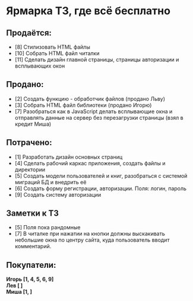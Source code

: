 # Ярмарка ТЗ, где всё бесплатно

## Продаётся:

- [8] Стилизовать HTML файлы
- [10] Собрать HTML файл читалки
- [11] Сделать дизайн главной страницы, страницы авторизации и всплывающих окон


## Продано:

- [2] Создать функцию - обработчик файлов (продано Льву)
- [3] Собрать HTML файл библиотеки (продано Игорю)
- [7] Разобраться как в JavaScript делать всплывающие окна и отправлять данные на сервер без перезагрузки страницы (взял в кредит Миша)

## Потрачено:

- [1] Разработать дизайн основных страниц
- [4] Сделать рабочий каркас приложения, создать файлы и директории
- [5] Создать модели пользователей и книг, разобраться с системой миграций БД и внедрить её
- [6] Создать форму регистрации, авторизации. Поля: логин, пароль
- [9] Создать систему авторизации

## Заметки к ТЗ 
- [5] Поля пока рандомные  
- [7] В читалке при нажатии на кнопки должны выскакивать небольшие окна по центру сайта, куда пользователь вводит комментарий.


## Покупатели:
 **Игорь [1, 4, 5, 6, 9]**  
 **Лев [ ]**  
 **Миша [1, ]**